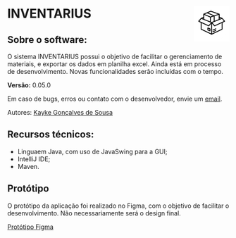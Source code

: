# INVENTARIUS <img loading="lazy" src="/docs/icone_caixa.png" width="80px" height="80px" align="right">


## Sobre o software:
O sistema INVENTARIUS possui o objetivo de facilitar o gerenciamento de materiais, e exportar os dados em planilha excel. Ainda está em processo de desenvolvimento. Novas funcionalidades serão incluídas com o tempo.

**Versão:** 0.05.0 

Em caso de bugs, erros ou contato com o desenvolvedor, envie um [email](mailto:kayke.gsousa15@gmail.com).

Autores:
[Kayke Gonçalves de Sousa](https://github.com/sousakai)

## Recursos técnicos:
- Linguaem Java, com uso de JavaSwing para a GUI;
- IntelliJ IDE;
- Maven.

## Protótipo
O protótipo da aplicação foi realizado no Figma, com o objetivo de facilitar o desenvolvimento. Não necessariamente será o design final.

[Protótipo Figma](https://www.figma.com/proto/s9RyefK5gAj0Ud8nXCfbD7/INVENTARIUS?node-id=0-1&t=LCF44f6bc9y6Ef0O-1)
